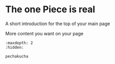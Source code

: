 # The one Piece is real

A short introduction for the top of your main page


More content you want on your page



<!-- use this to make a menu when you add more pages -->

```{toctree}
:maxdepth: 2
:hidden:

pechakucha
```

